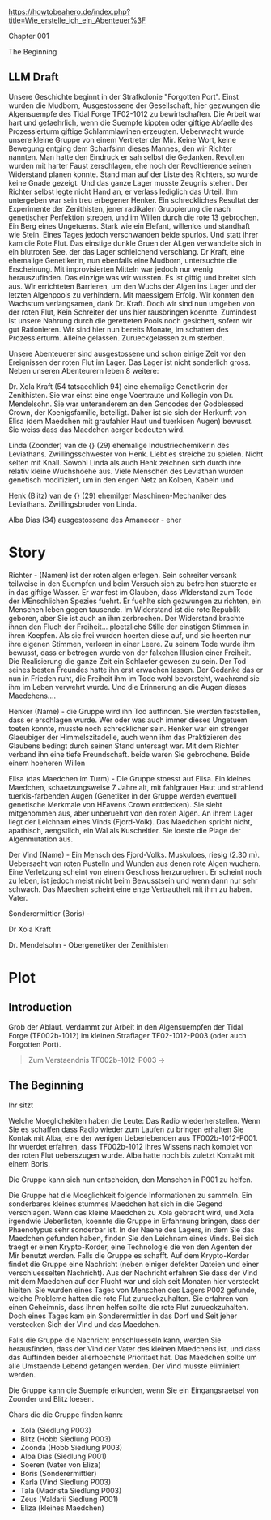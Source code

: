https://howtobeahero.de/index.php?title=Wie_erstelle_ich_ein_Abenteuer%3F


 Chapter 001

The Beginning

## LLM Draft

Unsere Geschichte beginnt in der Strafkolonie "Forgotten Port". Einst wurden die Mudborn, Ausgestossene der Gesellschaft, hier gezwungen die Algensuempfe des Tidal Forge TF02-1012 zu bewirtschaften. Die Arbeit war hart und gefaehrlich, wenn die Suempfe kippten oder giftige Abfaelle des Prozessierturm giftige Schlammlawinen erzeugten. Ueberwacht wurde unsere kleine Gruppe von einem Vertreter der Mir. Keine Wort, keine Bewegung entging dem Scharfsinn dieses Mannes, den wir Richter nannten. Man hatte den Eindruck er sah selbst die Gedanken. Revolten wurden mit harter Faust zerschlagen, ehe noch der Revoltierende seinen Widerstand planen konnte. Stand man auf der Liste des Richters, so wurde keine Gnade gezeigt. Und das ganze Lager musste Zeugnis stehen. Der Richter selbst legte nicht Hand an, er verlass lediglich das Urteil. Ihm untergeben war sein treu erbegener Henker. Ein schreckliches Resultat der Experimente der Zenithisten, jener radikalen Gruppierung die nach genetischer Perfektion streben, und im Willen durch die rote 13 gebrochen. Ein Berg eines Ungetuems. Stark wie ein Elefant, willenlos und standhaft wie Stein. Eines Tages jedoch verschwanden beide spurlos. Und statt ihrer kam die Rote Flut. Das einstige dunkle Gruen der ALgen verwandelte sich in ein blutroten See. der das Lager schleichend verschlang. Dr Kraft, eine ehemalige Genetikerin, nun ebenfalls eine Mudborn, untersuchte die Erscheinung. Mit improvisierten Mitteln war jedoch nur wenig herauszufinden. Das einzige was wir wussten. Es ist giftig und breitet sich aus. Wir errichteten Barrieren, um den Wuchs der Algen ins Lager und der letzten Algenpools zu verhindern. Mit maessigem Erfolg. Wir konnten den Wachstum verlangsamen, dank Dr. Kraft. Doch wir sind nun umgeben von der roten Flut, Kein Schreiter der uns hier rausbringen koennte. Zumindest ist unsere Nahrung durch die geretteten Pools noch gesichert, sofern wir gut Rationieren. Wir sind hier nun bereits Monate, im schatten des Prozessierturm. Alleine gelassen. Zurueckgelassen zum sterben.

Unsere Abenteuerer sind ausgestossene und schon einige Zeit vor den Ereignissen der roten Flut im Lager. Das Lager ist nicht sonderlich gross. Neben unseren Abenteurern leben 8 weitere:

Dr. Xola Kraft (54 tatsaechlich 94) eine ehemalige Genetikerin der Zenithisten. Sie war einst eine enge Voertraute und Kollegin von Dr. Mendelsohn. Sie war unteranderem an den Gencodes der Godblessed Crown, der Koenigsfamilie, beteiligt. Daher ist sie sich der Herkunft von Elisa (dem Maedchen mit graufahler Haut und tuerkisen Augen) bewusst. Sie weiss dass das Maedchen aerger bedeuten wird. 

Linda (Zoonder) van de {} (29) ehemalige Industriechemikerin des Leviathans. Zwillingsschwester von Henk. Liebt es streiche zu spielen. Nicht selten mit Knall. Sowohl Linda als auch Henk zeichnen sich durch ihre relativ kleine Wuchshoehe aus. Viele Menschen des Leviathan wurden genetisch modifiziert, um in den engen Netz an Kolben, Kabeln und 

Henk (Blitz) van de {} (29) ehemilger Maschinen-Mechaniker des Leviathans. Zwillingsbruder von Linda.

Alba Dias (34) ausgestossene des Amanecer - eher 








# Story

Richter - (Namen) ist der roten algen erlegen. Sein schreiter versank teilweise in den Suempfen und beim Versuch sich zu befreihen stuerzte er in das giftige Wasser. Er war fest im Glauben, dass WIderstand zum Tode der MEnschlichen Spezies fuehrt. Er fuehlte sich gezwungen zu richten, ein Menschen leben gegen tausende. Im Widerstand ist die rote Republik geboren, aber Sie ist auch an ihm zerbrochen. Der Widerstand brachte ihnen den Fluch der Freiheit... ploetzliche Stille der einstigen Stimmen in ihren Koepfen. Als sie frei wurden hoerten diese auf, und sie hoerten nur ihre eigenen Stimmen, verloren in einer Leere. Zu seinem Tode wurde ihm bewusst, dass er betrogen wurde von der falxchen Illusion einer Freiheit. Die Realisierung die ganze Zeit ein Schlaefer gewesen zu sein. Der Tod seines besten Freundes hatte ihn erst erwachen lassen. Der Gedanke das er nun in Frieden ruht, die Freiheit ihm im Tode wohl bevorsteht, waehrend sie ihm im Leben verwehrt wurde. Und die Erinnerung an die Augen dieses Maedchens....

Henker (Name) - die Gruppe wird ihn Tod auffinden. Sie werden feststellen, dass er erschlagen wurde. Wer oder was auch immer dieses Ungetuem toeten konnte, musste noch schrecklicher sein. Henker war ein strenger Glaeubiger der Himmelszitadelle, auch wenn ihm das Praktizieren des Glaubens bedingt durch seinen Stand untersagt war. Mit dem Richter verband ihn eine tiefe Freundschaft. beide waren Sie gebrochene. Beide einem hoeheren Willen

Elisa (das Maedchen im Turm) - Die Gruppe stoesst auf Elisa. Ein kleines Maedchen, schaetzungsweise 7 Jahre alt, mit fahlgrauer Haut und strahlend tuerkis-farbenden Augen (Genetiker in der Gruppe werden eventuell genetische Merkmale von HEavens Crown entdecken). Sie sieht mitgenommen aus, aber unberuehrt von den roten Algen. An ihrem Lager liegt der Leichnam eines Vinds (Fjord-Volk). Das Maedchen spricht nicht, apathisch, aengstlich, ein Wal als Kuscheltier. Sie loeste die Plage der Algenmutation aus.

Der Vind (Name) - Ein Mensch des Fjord-Volks. Muskuloes, riesig (2.30 m). Uebersaeht von roten Pustelln und Wunden aus denen rote Algen wuchern. Eine Verletzung scheint von einem Geschoss herzuruehren. Er scheint noch zu leben, ist jedoch meist nicht beim Bewusstsein und wenn dann nur sehr schwach. Das Maechen scheint eine enge Vertrautheit mit ihm zu haben. Vater.

Sonderermittler (Boris) - 

Dr Xola Kraft

Dr. Mendelsohn - Obergenetiker der Zenithisten




# Plot

## Introduction

Grob der Ablauf. Verdammt zur Arbeit in den Algensuempfen der Tidal Forge (TF002b-1012) im kleinen Straflager TF02-1012-P003 (oder auch Forgotten Port). 

> Zum Verstaendnis TF002b-1012-P003 ->

## The Beginning

Ihr sitzt


Welche Moeglichekiten haben die Leute: Das Radio wiederherstellen. Wenn Sie es schaffen dass Radio wieder zum Laufen zu bringen erhalten Sie Kontak mit Alba, eine der wenigen Ueberlebenden aus TF002b-1012-P001. Ihr wuerdet erfahren, dass TF002b-1012 ihres Wissens nach komplet von der roten Flut ueberszugen wurde. Alba hatte noch bis zuletzt Kontakt mit einem Boris.

Die Gruppe kann sich nun entscheiden, den Menschen in P001 zu helfen.


Die Gruppe hat die Moeglichkeit folgende Informationen zu sammeln. Ein sonderbares kleines stummes Maedchen hat sich in die Gegend verschlagen. Wenn das kleine Maedchen zu Xola gebracht wird, und Xola irgendwie Ueberlisten, koennte die Gruppe in Erfahrnung bringen, dass der Phaenotypus sehr sonderbar ist. In der Naehe des Lagers, in dem Sie das Maedchen gefunden haben, finden Sie den Leichnam eines Vinds. Bei sich traegt er einen Krypto-Korder, eine Technologie die von den Agenten der Mir benutzt werden. Falls die Gruppe es schafft. Auf dem Krypto-Korder findet die Gruppe eine Nachricht (neben einiger defekter Dateien und einer verschluesselten Nachricht). Aus der Nachricht erfahren Sie dass der Vind mit dem Maedchen auf der Flucht war und sich seit Monaten hier versteckt hielten. Sie wurden eines Tages von Menschen des Lagers P002 gefunde, welche Probleme hatten die rote Flut zurueckzuhalten. Sie erfahren von einen Geheimnis, dass ihnen helfen sollte die rote Flut zurueckzuhalten. Doch eines Tages kam ein Sonderermittler in das Dorf und Seit jeher verstecken Sich der VInd und das Maedchen. 

Falls die Gruppe die Nachricht entschluesseln kann, werden Sie herausfinden, dass der Vind der Vater des kleinen Maedchens ist, und dass das Auffinden beider allerhoechste Prioritaet hat. Das Maedchen sollte um alle Umstaende Lebend gefangen werden. Der Vind musste eliminiert werden.

Die Gruppe kann die Suempfe erkunden, wenn Sie ein Eingangsraetsel von Zoonder und Blitz loesen.


Chars die die Gruppe finden kann:
- Xola (Siedlung P003)
- Blitz (Hobb Siedlung P003)
- Zoonda (Hobb Siedlung P003)
- Alba Dias (Siedlung P001)
- Soeren (Vater von Eliza)
- Boris (Sonderermittler)
- Karla (Vind Siedlung P003)
- Tala (Madrista Siedlung P003)
- Zeus (Valdarii Siedlung P001)
- Eliza (kleines Maedchen)

